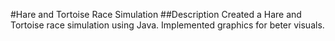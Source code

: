 #Hare and Tortoise Race Simulation
##Description
Created a Hare and Tortoise race simulation using Java.
Implemented graphics for beter visuals.

